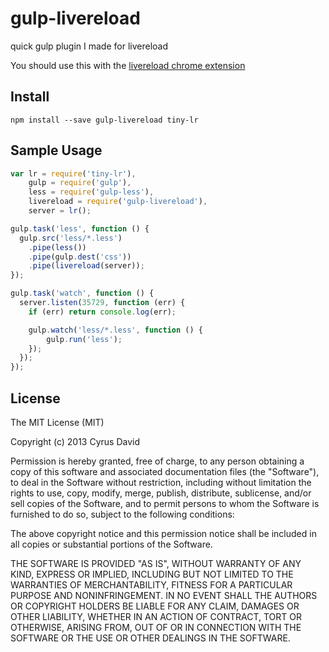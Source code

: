gulp-livereload
===

quick gulp plugin I made for livereload

You should use this with the [livereload chrome extension](https://chrome.google.com/webstore/detail/livereload/jnihajbhpnppcggbcgedagnkighmdlei)

Install
---

```
npm install --save gulp-livereload tiny-lr
```

Sample Usage
---

```javascript
var lr = require('tiny-lr'),
    gulp = require('gulp'),
    less = require('gulp-less'),
    livereload = require('gulp-livereload'),
    server = lr();

gulp.task('less', function () {
  gulp.src('less/*.less')
    .pipe(less())
    .pipe(gulp.dest('css'))
    .pipe(livereload(server));
});

gulp.task('watch', function () {
  server.listen(35729, function (err) {
    if (err) return console.log(err);

    gulp.watch('less/*.less', function () {
        gulp.run('less');
    });
  });
});
```

License
---

The MIT License (MIT)

Copyright (c) 2013 Cyrus David

Permission is hereby granted, free of charge, to any person obtaining a copy of this software and associated documentation files (the "Software"), to deal in the Software without restriction, including without limitation the rights to
use, copy, modify, merge, publish, distribute, sublicense, and/or sell copies of the Software, and to permit persons to whom the Software is furnished to do so, subject to the following conditions:

The above copyright notice and this permission notice shall be included in all copies or substantial portions of the Software.

THE SOFTWARE IS PROVIDED "AS IS", WITHOUT WARRANTY OF ANY KIND, EXPRESS OR IMPLIED, INCLUDING BUT NOT LIMITED TO THE WARRANTIES OF MERCHANTABILITY, FITNESS FOR A PARTICULAR PURPOSE AND NONINFRINGEMENT. IN NO EVENT SHALL THE AUTHORS OR
COPYRIGHT HOLDERS BE LIABLE FOR ANY CLAIM, DAMAGES OR OTHER LIABILITY, WHETHER IN AN ACTION OF CONTRACT, TORT OR OTHERWISE, ARISING FROM, OUT OF OR IN CONNECTION WITH THE SOFTWARE OR THE USE OR OTHER DEALINGS IN THE SOFTWARE.
